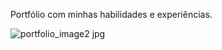 Portfólio com minhas habilidades e experiências.


![portfolio_image2 jpg](https://github.com/AbimaelASilva/build_release_portfolio/assets/18286517/5d372a1e-e33a-4b3a-aced-794207ac9270)
